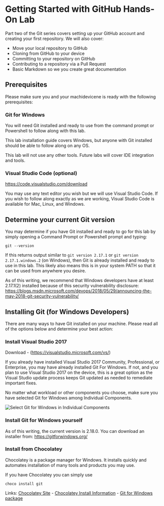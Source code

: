 # Getting Started with GitHub Hands-On Lab
Part two of the Git series covers setting up your GitHub account and creating your first repository.  We will also cover:

* Move your local repository to GitHub
* Cloning from GitHub to your device
* Committing to your repository on GitHub
* Contributing to a repository via a Pull Request
* Basic Markdown so we you create great documentation

## Prerequisites
Please make sure you and your machidevicene is ready with the following prerequisites:

### Git for Windows
You will need Git installed and ready to use from the command prompt or Powershell to follow along with this lab.

This lab installation guide covers Windows, but anyone with Git installed should be able to follow along on any OS.

This lab will not use any other tools.  Future labs will cover IDE integration and tools.

### Visual Studio Code (optional)
https://code.visualstudio.com/download

You may use any text editor you wish but we will use Visual Studio Code.  If you wish to follow along exactly as we are working, Visual Studio Code is available for Mac, Linux, and Windows. 

## Determine your current Git version
You may determine if you have Git installed and ready to go for this lab by simply opening a Command Prompt or Powershell prompt and typing:

    git --version

If this returns output similar to `git version 2.17.1` or `git version 2.17.1.windows.2` (on Windows), then Git is already installed and ready to use in this lab.  This likely also means this is in your system PATH so that it can be used from anywhere you desire.

As of this writing, we recommend that Windows developers have at least 2.17.1(2) installed because of this security vulnerability disclosure: https://blogs.msdn.microsoft.com/devops/2018/05/29/announcing-the-may-2018-git-security-vulnerability/

## Installing Git (for Windows Developers)
There are many ways to have Git installed on your machine.   Please read all of the options below and determine your best action:

### Install Visual Studio 2017
Download - (https://visualstudio.microsoft.com/vs/)

If you already have installed Visual Studio 2017 Community, Professional, or Enterprise, you may have already installed Git For Windows.  If not, and you plan to use Visual Studio 2017 on the device, this is a great option as the Visual Studio update process keeps Git updated as needed to remediate important fixes.

No matter what workload or other components you choose, make sure you have selected Git for Windows among Individual Components.

![Select Git for Windows in Individual Components](docs/images/vside_git_for_windows_component.png) 

### Install Git for Windows yourself
As of this writing, the current version is 2.18.0. You can download an installer from: https://gitforwindows.org/

### Install from Chocolatey
Chocolatey is a package manager for Windows.  It installs quickly and automates installation of many tools and products you may use.

If you have Chocolatey you can simply use
    
    choco install git

Links: [Chocolatey Site](https://chocolatey.org) - [Chocolatey Install Information](https://chocolatey.org/install) - [Git for Windows package](https://chocolatey.org/packages/git)

